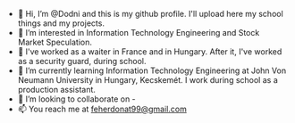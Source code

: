 - 👋 Hi, I’m @Dodni and this is my github profile. I'll upload here my school things and my projects.
- 👀 I’m interested in Information Technology Engineering and Stock Market Speculation.
- 🤵 I've worked as a waiter in France and in Hungary. After it, I've worked as a security guard, during school.
- 🌱 I’m currently learning Information Technology Engineering at John Von Neumann University in Hungary, Kecskemét. I work during school as a production assistant.
- 💞️ I’m looking to collaborate on -
- 📫 You reach me at feherdonat99@gmail.com






<!---
Dodni/Dodni is a ✨ special ✨ repository because its `README.md` (this file) appears on your GitHub profile.
You can click the Preview link to take a look at your changes.
--->
